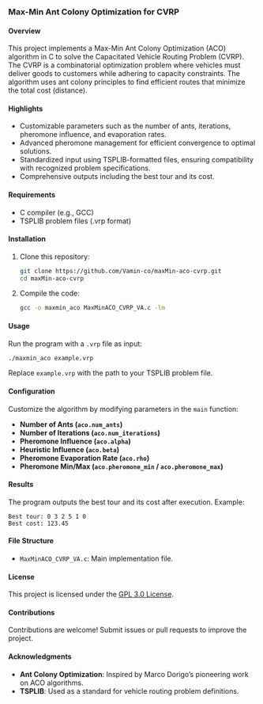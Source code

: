 ### Max-Min Ant Colony Optimization for CVRP

#### Overview
This project implements a Max-Min Ant Colony Optimization (ACO) algorithm in C to solve the Capacitated Vehicle Routing Problem (CVRP). The CVRP is a combinatorial optimization problem where vehicles must deliver goods to customers while adhering to capacity constraints. The algorithm uses ant colony principles to find efficient routes that minimize the total cost (distance).

#### Highlights
- Customizable parameters such as the number of ants, iterations, pheromone influence, and evaporation rates.
- Advanced pheromone management for efficient convergence to optimal solutions.
- Standardized input using TSPLIB-formatted files, ensuring compatibility with recognized problem specifications.
- Comprehensive outputs including the best tour and its cost.

#### Requirements
- C compiler (e.g., GCC)
- TSPLIB problem files (.vrp format)

#### Installation
1. Clone this repository:
   ```bash
   git clone https://github.com/Vamin-co/maxMin-aco-cvrp.git
   cd maxMin-aco-cvrp
   ```
2. Compile the code:
   ```bash
   gcc -o maxmin_aco MaxMinACO_CVRP_VA.c -lm
   ```

#### Usage
Run the program with a `.vrp` file as input:
```bash
./maxmin_aco example.vrp
```
Replace `example.vrp` with the path to your TSPLIB problem file.

#### Configuration
Customize the algorithm by modifying parameters in the `main` function:
- **Number of Ants (`aco.num_ants`)**
- **Number of Iterations (`aco.num_iterations`)**
- **Pheromone Influence (`aco.alpha`)**
- **Heuristic Influence (`aco.beta`)**
- **Pheromone Evaporation Rate (`aco.rho`)**
- **Pheromone Min/Max (`aco.pheromone_min` / `aco.pheromone_max`)**

#### Results
The program outputs the best tour and its cost after execution. Example:
```
Best tour: 0 3 2 5 1 0
Best cost: 123.45
```

#### File Structure
- `MaxMinACO_CVRP_VA.c`: Main implementation file.

#### License
This project is licensed under the [GPL 3.0 License](LICENSE).

#### Contributions
Contributions are welcome! Submit issues or pull requests to improve the project.

#### Acknowledgments
- **Ant Colony Optimization**: Inspired by Marco Dorigo’s pioneering work on ACO algorithms.
- **TSPLIB**: Used as a standard for vehicle routing problem definitions.

